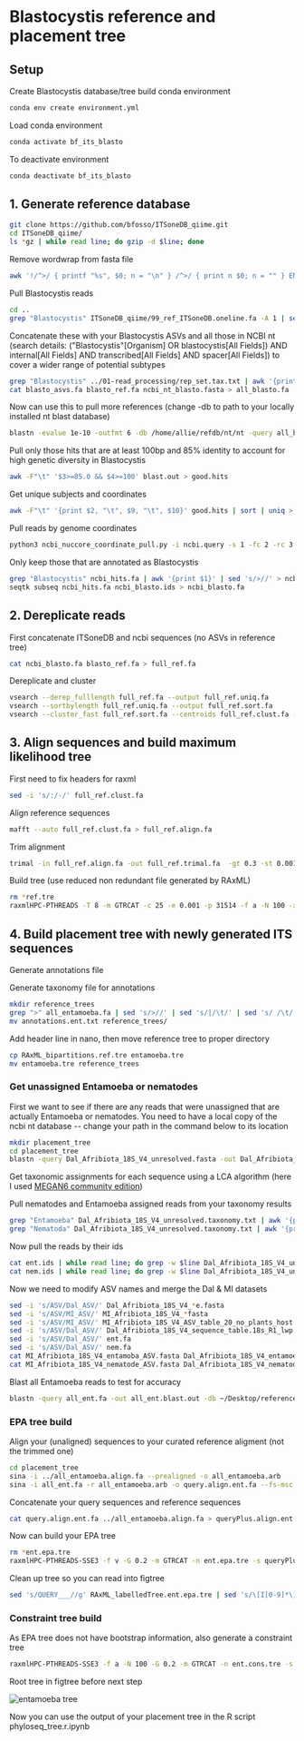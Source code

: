 # Blastocystis reference and placement tree

## Setup

Create Blastocystis database/tree build conda environment

```bash
conda env create environment.yml
```

Load conda environment

```bash
conda activate bf_its_blasto
```

To deactivate environment

```bash
conda deactivate bf_its_blasto
```

## 1. Generate reference database

```bash
git clone https://github.com/bfosso/ITSoneDB_qiime.git
cd ITSoneDB_qiime/
ls *gz | while read line; do gzip -d $line; done
```

Remove wordwrap from fasta file

```bash
awk '!/^>/ { printf "%s", $0; n = "\n" } /^>/ { print n $0; n = "" } END { printf "%s", n } ' 99_ref_ITSoneDB.fa > 99_ref_ITSoneDB.oneline.fa
```

Pull Blastocystis reads 

```bash
cd ..
grep "Blastocystis" ITSoneDB_qiime/99_ref_ITSoneDB.oneline.fa -A 1 | sed 's/--//' > blasto_ref.fa
```

Concatenate these with your Blastocystis ASVs and all those in NCBI nt (search details: ("Blastocystis"[Organism] OR blastocystis[All Fields]) AND internal[All Fields] AND transcribed[All Fields] AND spacer[All Fields]) to cover a wider range of potential subtypes

```bash
grep "Blastocystis" ../01-read_processing/rep_set.tax.txt | awk '{print $1}' | while read line; do grep -w $line ../01-read_processing/rep_set.fa -A 1 ; done > blasto_asvs.fa
cat blasto_asvs.fa blasto_ref.fa ncbi_nt_blasto.fasta > all_blasto.fa
```

Now can use this to pull more references (change -db to path to your locally installed nt blast database)

```bash
blastn -evalue 1e-10 -outfmt 6 -db /home/allie/refdb/nt/nt -query all_blasto.fa -out blast.out
```

Pull only those hits that are at least 100bp and 85% identity to account for high genetic diversity in Blastocystis

```bash
awk -F"\t" '$3>=85.0 && $4>=100' blast.out > good.hits
```

Get unique subjects and coordinates 

```bash
awk -F"\t" '{print $2, "\t", $9, "\t", $10}' good.hits | sort | uniq > ncbi.query
```

Pull reads by genome coordinates

```bash
python3 ncbi_nuccore_coordinate_pull.py -i ncbi.query -s 1 -fc 2 -rc 3 > ncbi_hits.fa 
```

Only keep those that are annotated as Blastocystis

```bash
grep "Blastocystis" ncbi_hits.fa | awk '{print $1}' | sed 's/>//' > ncbi_blasto.ids
seqtk subseq ncbi_hits.fa ncbi_blasto.ids > ncbi_blasto.fa
```

## 2. Dereplicate reads

First concatenate ITSoneDB and ncbi sequences (no ASVs in reference tree)

```bash
cat ncbi_blasto.fa blasto_ref.fa > full_ref.fa
```

Dereplicate and cluster

```bash
vsearch --derep_fulllength full_ref.fa --output full_ref.uniq.fa 
vsearch --sortbylength full_ref.uniq.fa --output full_ref.sort.fa
vsearch --cluster_fast full_ref.sort.fa --centroids full_ref.clust.fa --id 0.99
```

## 3. Align sequences and build maximum likelihood tree

First need to fix headers for raxml

```bash
sed -i 's/:/-/' full_ref.clust.fa
```

Align reference sequences

```bash
mafft --auto full_ref.clust.fa > full_ref.align.fa
```

Trim alignment

```bash
trimal -in full_ref.align.fa -out full_ref.trimal.fa  -gt 0.3 -st 0.001 
```

Build tree (use reduced non redundant file generated by RAxML)

```bash
rm *ref.tre
raxmlHPC-PTHREADS -T 8 -m GTRCAT -c 25 -e 0.001 -p 31514 -f a -N 100 -x 02938 -n ref.tre -s full_ref.trimal.fa.reduced
```

## 4. Build placement tree with newly generated ITS sequences 

Generate annotations file




Generate taxonomy file for annotations

```bash
mkdir reference_trees
grep ">" all_entamoeba.fa | sed 's/>//' | sed 's/|/\t/' | sed 's/ /\t/' | sed 's/ /_/g' | sed 's/|/_/g' > annotations.ent.txt
mv annotations.ent.txt reference_trees/
```

Add header line in nano, then move reference tree to proper directory

```bash
cp RAxML_bipartitions.ref.tre entamoeba.tre 
mv entamoeba.tre reference_trees
```

### Get unassigned Entamoeba or nematodes

First we want to see if there are any reads that were unassigned that are actually Entamoeba or nematodes. You need to have a local copy of the ncbi nt database -- change your path in the command below to its location

```bash
mkdir placement_tree
cd placement_tree
blastn -query Dal_Afribiota_18S_V4_unresolved.fasta -out Dal_Afribiota_18S_V4_unresolved.blast.out -db ~/Desktop/referenceDB/ncbi_12.5.19/nt -perc_identity 0.99 -evalue 1e-10 -max_target_seqs 500 -outfmt 6
```

Get taxonomic assignments for each sequence using a LCA algorithm (here I used [MEGAN6 community edition](https://journals.plos.org/ploscompbiol/article?id=10.1371/journal.pcbi.1004957))

Pull nematodes and Entamoeba assigned reads from your taxonomy results

```bash
grep "Entamoeba" Dal_Afribiota_18S_V4_unresolved.taxonomy.txt | awk '{print $1}' > ent.ids
grep "Nematoda" Dal_Afribiota_18S_V4_unresolved.taxonomy.txt | awk '{print $1}' > nem.ids
```

Now pull the reads by their ids

```bash
cat ent.ids | while read line; do grep -w $line Dal_Afribiota_18S_V4_unresolved.fasta -A 1; done > ent.fa
cat nem.ids | while read line; do grep -w $line Dal_Afribiota_18S_V4_unresolved.fasta -A 1; done > nem.fa
```

Now we need to modify ASV names and merge the Dal & MI datasets

```bash
sed -i 's/ASV/Dal_ASV/' Dal_Afribiota_18S_V4_*e.fasta
sed -i 's/ASV/MI_ASV/' MI_Afribiota_18S_V4_*fasta
sed -i 's/ASV/MI_ASV/' MI_Afribiota_18S_V4_ASV_table_20_no_plants_host.txt
sed -i 's/ASV/Dal_ASV/' Dal_Afribiota_18S_V4_sequence_table.18s_R1_lwp.txt
sed -i 's/ASV/Dal_ASV/' ent.fa
sed -i 's/ASV/Dal_ASV/' nem.fa
cat MI_Afribiota_18S_V4_entamoba_ASV.fasta Dal_Afribiota_18S_V4_entamoeba_ASV.fasta ent.fa > all_ent.fa
cat MI_Afribiota_18S_V4_nematode_ASV.fasta Dal_Afribiota_18S_V4_nematode.fasta nem.fa > all_nem.fa
```

Blast all Entamoeba reads to test for accuracy

```bash
blastn -query all_ent.fa -out all_ent.blast.out -db ~/Desktop/referenceDB/ncbi_12.5.19/nt -max_target_seqs 500 -outfmt 6
```

### EPA tree build

Align your (unaligned) sequences to your curated reference aligment (not the trimmed one)

```bash
cd placement_tree
sina -i ../all_entamoeba.align.fa --prealigned -o all_entamoeba.arb
sina -i all_ent.fa -r all_entamoeba.arb -o query.align.ent.fa --fs-msc 0.01 --fs-full-len=100
```

Concatenate your query sequences and reference sequences

```bash
cat query.align.ent.fa ../all_entamoeba.align.fa > queryPlus.align.ent.fa
```

Now can build your EPA tree

```bash
rm *ent.epa.tre 
raxmlHPC-PTHREADS-SSE3 -f v -G 0.2 -m GTRCAT -n ent.epa.tre -s queryPlus.align.ent.fa -t ../reference_trees/entamoeba.tre -T 2
```

Clean up tree so you can read into figtree

```bash
sed 's/QUERY___//g' RAxML_labelledTree.ent.epa.tre | sed 's/\[I[0-9]*\]//g' > RAxML_placementTree.ent.epa.tre
```

### Constraint tree build

As EPA tree does not have bootstrap information, also generate a constraint tree

```bash
raxmlHPC-PTHREADS-SSE3 -f a -N 100 -G 0.2 -m GTRCAT -n ent.cons.tre -s queryPlus.align.ent.fa -g ../reference_trees/entamoeba.tre -T 4 -x 25734 -p 25793
```

Root tree in figtree before next step

![entamoeba tree](entamoeba_tree.png)

Now you can use the output of your placement tree in the R script phyloseq_tree.r.ipynb


